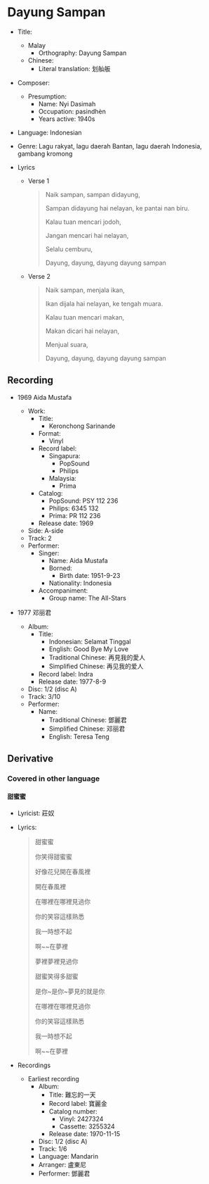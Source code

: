 # Dayung Sampan
- Title:
  - Malay
    - Orthography: Dayung Sampan
  - Chinese:
    - Literal translation: 划舢舨
- Composer:
  - Presumption:
    - Name: Nyi Dasimah
    - Occupation: pasindhèn
    - Years active: 1940s
- Language: Indonesian
- Genre: Lagu rakyat, lagu daerah Bantan, lagu daerah Indonesia, gambang kromong

- Lyrics
  - Verse 1
    > Naik sampan, sampan didayung,
    >
    > Sampan didayung hai nelayan, ke pantai nan biru.
    >
    > Kalau tuan mencari jodoh,
    >
    > Jangan mencari hai nelayan,
    >
    > Selalu cemburu,
    >
    > Dayung, dayung, dayung dayung sampan
  - Verse 2
    > Naik sampan, menjala ikan,
    >
    > Ikan dijala hai nelayan, ke tengah muara.
    >
    > Kalau tuan mencari makan,
    >
    > Makan dicari hai nelayan,
    >
    > Menjual suara,
    >
    > Dayung, dayung, dayung dayung sampan

## Recording
- 1969 Aida Mustafa
  - Work:
    - Title:
      - Keronchong Sarinande
    - Format:
      - Vinyl
    - Record label:
      - Singapura:
        - PopSound
        - Philips
      - Malaysia:
        - Prima
    - Catalog:
      - PopSound: PSY 112 236
      - Philips: 6345 132
      - Prima: PR 112 236
    - Release date: 1969
  - Side: A-side
  - Track: 2
  - Performer:
    - Singer:
      - Name: Aida Mustafa
      - Borned:
        - Birth date: 1951-9-23
      - Nationality: Indonesia
    - Accompaniment:
      - Group name: The All-Stars

- 1977 邓丽君
  - Album:
    - Title:
      - Indonesian: Selamat Tinggal
      - English: Good Bye My Love
      - Traditional Chinese: 再見我的愛人
      - Simplified Chinese: 再见我的爱人
    - Record label: Indra
    - Release date: 1977-8-9
  - Disc: 1/2 (disc A)
  - Track: 3/10
  - Performer:
    - Name:
      - Traditional Chinese: 鄧麗君
      - Simplified Chinese: 邓丽君
      - English: Teresa Teng

## Derivative

### Covered in other language

#### 甜蜜蜜
- Lyricist: 莊奴
- Lyrics:
  > 甜蜜蜜
  >
  > 你笑得甜蜜蜜
  >
  > 好像花兒開在春風裡
  >
  > 開在春風裡
  >
  > 在哪裡在哪裡見過你
  >
  > 你的笑容這樣熟悉
  >
  > 我一時想不起
  >
  > 啊~~在夢裡
  >
  > 夢裡夢裡見過你
  >
  > 甜蜜笑得多甜蜜
  >
  > 是你~是你~夢見的就是你
  >
  > 在哪裡在哪裡見過你
  >
  > 你的笑容這樣熟悉
  >
  > 我一時想不起
  >
  > 啊~~在夢裡

- Recordings
  - Earliest recording
    - Album:
      - Title: 難忘的一天
      - Record label: 寶麗金
      - Catalog number:
        - Vinyl: 2427324
        - Cassette: 3255324
      - Release date: 1970-11-15
    - Disc: 1/2 (disc A)
    - Track: 1/6
    - Language: Mandarin
    - Arranger: 盧東尼
    - Performer: 鄧麗君
